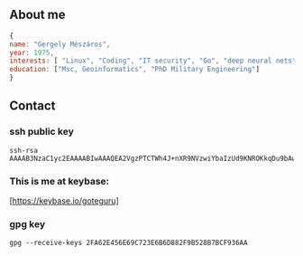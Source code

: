 ## About me

```javascript
{
name: "Gergely Mészáros",
year: 1975,
interests: [ "Linux", "Coding", "IT security", "Go", "deep neural nets", "Open Source", "old-school RPG" ],
education: ["Msc, Geoinformatics", "PhD Military Engineering"]
}
```

## Contact

### ssh public key

```text
ssh-rsa AAAAB3NzaC1yc2EAAAABIwAAAQEA2VgzPTCTWh4J+nXR9NVzwiYbaIzUd9KNROKkqDu9bAwgbIiLC9r2BeWyoyYsL+4UZVgzxLSMIWSAsLYbh4g0QkhpdLBnnDrNGkXasa/VZ3W5Y0mUhUnHXiwhpq7Vn1/WbDiDpQa32AdJihxg2zNHvDhu/t6b3LxytIYE3YJ9+i3LBd5xpN0gswwjO5wznTz7ETTw2ZXCM4CPY0Oj9IKNJ+lkaTrnG0u3UfxzrVYuq3sENBslrNHByhKA5UI7vhn+tnxp2qmeeAwBVZOQ0C2QdEpKFGZEgdnLy30G13eWg8k+w/PS559975mlwusYo7gMuGoFIswDIQR0ox7jHdzUyQ== 
```

### This is me at keybase:
[https://keybase.io/goteguru]

### gpg key
```text
gpg --receive-keys 2FA62E456E69C723E6B6D882F9B528B7BCF936AA
```
